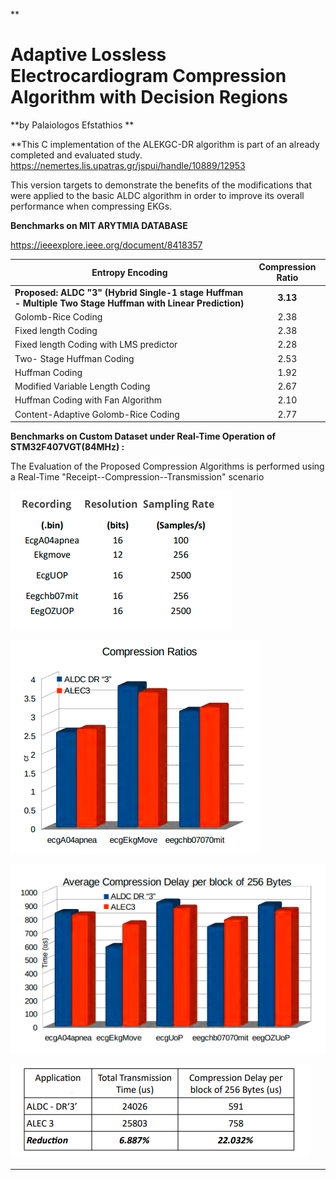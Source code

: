 



**

**Adaptive Lossless Electrocardiogram Compression Algorithm with Decision Regions**
=======
**by Palaiologos Efstathios **

**This C implementation of the ALEKGC-DR algorithm is part of an already completed and evaluated study. https://nemertes.lis.upatras.gr/jspui/handle/10889/12953

This version targets to demonstrate the benefits of the modifications that were applied to the basic ALDC algorithm in order to improve its overall performance when compressing EKGs.



**Benchmarks on MIT ARYTMIA DATABASE**

https://ieeexplore.ieee.org/document/8418357

| Entropy Encoding                                             | Compression Ratio |
| ------------------------------------------------------------ | :---------------: |
| **Proposed: ALDC "3" (Hybrid Single-1 stage Huffman - Multiple Two Stage Huffman with Linear Prediction)** |     **3.13**      |
| Golomb-Rice Coding                                           |       2.38        |
| Fixed length Coding                                          |       2.38        |
| Fixed length  Coding with LMS predictor                      |       2.28        |
| Two- Stage Huffman Coding                                    |       2.53        |
| Huffman Coding                                               |       1.92        |
| Modified Variable Length Coding                              |       2.67        |
| Huffman Coding with Fan Algorithm                            |       2.10        |
| Content-Adaptive Golomb-Rice Coding                          |       2.77        |



**Benchmarks on Custom Dataset under Real-Time Operation of  STM32F407VGT(84MHz) :** 

The Evaluation of the Proposed Compression Algorithms  is performed using a Real-Time "Receipt--Compression--Transmission" scenario



![1](./png/1.PNG)

![1](./png/2.PNG)

![1](./png/3.PNG)



![1](./png/4.PNG)



****

